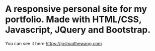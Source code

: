 # A responsive personal site for my portfolio. Made with HTML/CSS, Javascript, JQuery and Bootstrap.
You can see it here https://joshuathewang.com

